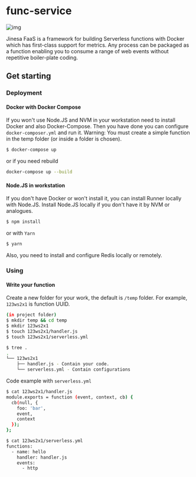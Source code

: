 # func-service

![img](https://blog.alexellis.io/content/images/2017/08/clip-1.png)

Jinesa FaaS is a framework for building Serverless functions with Docker which has first-class support for metrics. Any process can be packaged as a function enabling you to consume a range of web events without repetitive boiler-plate coding.

## Get starting

### Deployment

#### Docker with Docker Compose

If you won't use Node.JS and NVM in your workstation need to install Docker and also Docker-Compose. Then you have done you can configure `docker-composer.yml` and run it.
Warning: You must create a simple function in the temp folder (or inside a folder is chosen).

```bash
$ docker-compose up
```

or if you need rebuild

```bash
docker-compose up --build
```

#### Node.JS in workstation

If you don't have Docker or won't install it, you can install Runner locally with Node.JS. Install Node.JS locally if you don't have it by NVM or analogues.

```bash
$ npm install
```

or with `Yarn`

```bash
$ yarn
```

Also, you need to install and configure Redis locally or remotely.

### Using

#### Write your function

Create a new folder for your work, the default is `/temp` folder. For example, `123ws2x1` is function UUID.

```bash
(in project folder)
$ mkdir temp && cd temp
$ mkdir 123ws2x1
$ touch 123ws2x1/handler.js
$ touch 123ws2x1/serverless.yml
```


```bash
$ tree .
.
└── 123ws2x1
    ├── handler.js - Contain your code.
    └── serverless.yml - Contain configurations
```

Code example with `serverless.yml`

```bash
$ cat 123ws2x1/handler.js
module.exports = function (event, context, cb) {
  cb(null, {
    foo: 'bar',
    event,
    context
  });
};

$ cat 123ws2x1/serverless.yml
functions:
  - name: hello
    handler: handler.js
    events:
      - http
```
